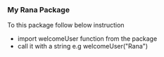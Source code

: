 ### My Rana Package

To this package follow below instruction

- import welcomeUser function from the package
- call it with a string e.g welcomeUser("Rana")
